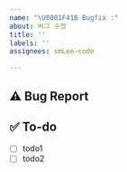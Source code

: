 ```yaml
---
name: "\U0001F41B Bugfix :"
about: 버그 수정
title: ''
labels: ''
assignees: smLee-code

---
```


## ⚠️ Bug Report
<!-- 현재 발생한 버그 내용 및 재현 방법 등을 상세히 적어주세요. -->

## ✅ To-do
<!-- 버그 픽스를 위해 해야 할 일들을 적어주세요. -->
- [ ] todo1
- [ ] todo2
